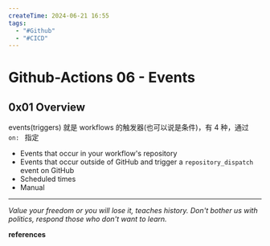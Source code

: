 ```yaml
---
createTime: 2024-06-21 16:55
tags:
  - "#Github"
  - "#CICD"
---
```


# Github-Actions 06 - Events

## 0x01 Overview

events(triggers) 就是 workflows 的触发器(也可以说是条件)，有 4 种，通过 `on: ` 指定
- Events that occur in your workflow's repository
- Events that occur outside of GitHub and trigger a `repository_dispatch` event on GitHub
- Scheduled times
- Manual



---
*Value your freedom or you will lose it, teaches history. Don't bother us with politics, respond those who don't want to learn.*

**references**

[^1]:[Triggering a workflow - GitHub Docs](https://docs.github.com/en/actions/using-workflows/triggering-a-workflow)
